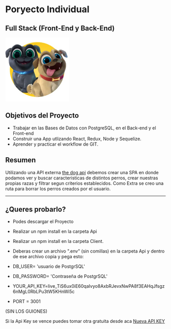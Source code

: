 
# Poryecto Individual 
## Full Stack (Front-End y Back-End)

<p align="left">
  <img height="200" src="./dog.png" />
</p>

## Objetivos del Proyecto

- Trabajar en las Bases de Datos con PostgreSQL, en el Back-end y el Front-end 
- Construir una App utlizando React, Redux, Node y Sequelize.
- Aprender y practicar el workflow de GIT.

## Resumen
Utilizando una API externa [the dog api](https://thedogapi.com/) debemos crear una SPA en donde podamos ver y buscar caracteristicas de distintos perros, crear nuestras propias razas y filtrar segun criterios establecidos.
Como Extra se creo una ruta para borrar los perros creados por el usuario.

------------------------------------------------------------------------------------------------------------------------------------------------------------------------
## ¿Queres probarlo?

- Podes descargar el Proyecto
- Realizar un npm install en la carpeta Api 
- Realizar un npm install en la carpeta Client. 
- Deberas crear un archivo ".env" (sin comillas) en la carpeta Api y dentro de ese archivo copia y pega esto:

- DB_USER= 'usuario de PostgrSQL'
- DB_PASSWORD= 'Contraseña de PostgrSQL'
- YOUR_API_KEY=live_TiS6ux0iE60qaIvyo8AxbRJevxNwPA8f3EAHqJfsgz6nMgL0RbLPu3tW5KHnWi5c
- PORT = 3001

(SIN LOS GUIONES)

Si la Api Key se vence puedes tomar otra gratuita desde aca <a href='https://thedogapi.com/#pricing'>Nueva API KEY</a>
